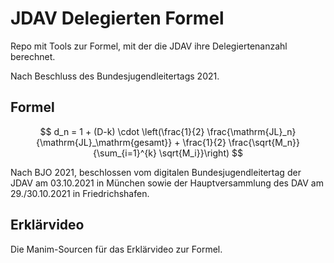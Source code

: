 # JDAV Delegierten Formel

Repo mit Tools zur Formel, mit der die JDAV ihre Delegiertenanzahl berechnet.

Nach Beschluss des Bundesjugendleitertags 2021.

## Formel

$$
d_n = 1 + (D-k) \cdot \left(\frac{1}{2} \frac{\mathrm{JL}_n}{\mathrm{JL}_\mathrm{gesamt}} + \frac{1}{2} \frac{\sqrt{M_n}}{\sum_{i=1}^{k} \sqrt{M_i}}\right)
$$

Nach BJO 2021, beschlossen vom digitalen Bundesjugendleitertag der JDAV am 03.10.2021 in München sowie der Hauptversammlung des DAV am 29./30.10.2021 in Friedrichshafen.

## Erklärvideo

Die Manim-Sourcen für das Erklärvideo zur Formel.

